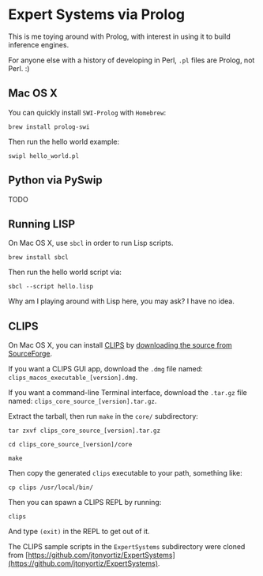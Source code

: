 # Expert Systems via Prolog

This is me toying around with Prolog, with interest in using it to build inference engines.

For anyone else with a history of developing in Perl, `.pl` files are Prolog, not Perl. :)

## Mac OS X

You can quickly install `SWI-Prolog` with `Homebrew`:

```
brew install prolog-swi
```

Then run the hello world example:

```
swipl hello_world.pl
```

## Python via PySwip

TODO

## Running LISP

On Mac OS X, use `sbcl` in order to run Lisp scripts.

```
brew install sbcl
```

Then run the hello world script via:

```
sbcl --script hello.lisp
```

Why am I playing around with Lisp here, you may ask? I have no idea.

## CLIPS

On Mac OS X, you can install [CLIPS](https://www.clipsrules.net/) by [downloading the source from SourceForge](https://sourceforge.net/projects/clipsrules/files/CLIPS/6.4.1/).

If you want a CLIPS GUI app, download the `.dmg` file named: `clips_macos_executable_[version].dmg`.

If you want a command-line Terminal interface, download the `.tar.gz` file
named: `clips_core_source_[version].tar.gz`.

Extract the tarball, then run `make` in the `core/` subdirectory:

```
tar zxvf clips_core_source_[version].tar.gz

cd clips_core_source_[version]/core

make
```

Then copy the generated `clips` executable to your path, something like:

```
cp clips /usr/local/bin/
```

Then you can spawn a CLIPS REPL by running:

```
clips
```

And type `(exit)` in the REPL to get out of it.

The CLIPS sample scripts in the `ExpertSystems` subdirectory were cloned from [https://github.com/jtonyortiz/ExpertSystems](https://github.com/jtonyortiz/ExpertSystems).